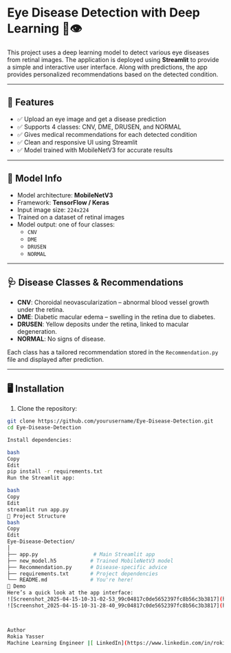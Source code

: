 # Eye Disease Detection with Deep Learning 🧠👁️

This project uses a deep learning model to detect various eye diseases from retinal images. The application is deployed using **Streamlit** to provide a simple and interactive user interface. Along with predictions, the app provides personalized recommendations based on the detected condition.

---

## 🚀 Features

- ✅ Upload an eye image and get a disease prediction
- ✅ Supports 4 classes: CNV, DME, DRUSEN, and NORMAL
- ✅ Gives medical recommendations for each detected condition
- ✅ Clean and responsive UI using Streamlit
- ✅ Model trained with MobileNetV3 for accurate results

---

## 🧠 Model Info

- Model architecture: **MobileNetV3**
- Framework: **TensorFlow / Keras**
- Input image size: `224x224`
- Trained on a dataset of retinal images
- Model output: one of four classes: 
  - `CNV`
  - `DME`
  - `DRUSEN`
  - `NORMAL`

---

## 🩺 Disease Classes & Recommendations

- **CNV**: Choroidal neovascularization – abnormal blood vessel growth under the retina.
- **DME**: Diabetic macular edema – swelling in the retina due to diabetes.
- **DRUSEN**: Yellow deposits under the retina, linked to macular degeneration.
- **NORMAL**: No signs of disease.

Each class has a tailored recommendation stored in the `Recommendation.py` file and displayed after prediction.

---

## 🖥️ Installation

1. Clone the repository:

```bash
git clone https://github.com/yourusername/Eye-Disease-Detection.git
cd Eye-Disease-Detection

Install dependencies:

bash
Copy
Edit
pip install -r requirements.txt
Run the Streamlit app:

bash
Copy
Edit
streamlit run app.py
📁 Project Structure
bash
Copy
Edit
Eye-Disease-Detection/
│
├── app.py                  # Main Streamlit app
├── new_model.h5           # Trained MobileNetV3 model
├── Recommendation.py      # Disease-specific advice
├── requirements.txt       # Project dependencies
└── README.md              # You're here!
📸 Demo
Here’s a quick look at the app interface:
![Screenshot_2025-04-15-10-31-02-53_99c04817c0de5652397fc8b56c3b3817](https://github.com/user-attachments/assets/15c3fcff-1885-4a54-99fa-6eabea69215e)
![Screenshot_2025-04-15-10-31-28-40_99c04817c0de5652397fc8b56c3b3817](https://github.com/user-attachments/assets/c2bef1f4-dbac-4cd7-8d16-40c4f155c7c3)



Author
Rokia Yasser
Machine Learning Engineer |[ LinkedIn](https://www.linkedin.com/in/rokia-yasser-1a8a4922b/)
